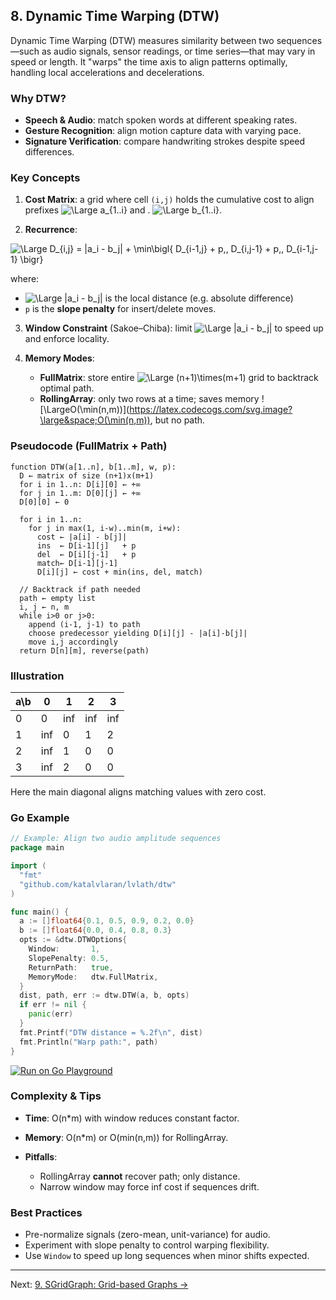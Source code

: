 ## 8. Dynamic Time Warping (DTW)

Dynamic Time Warping (DTW) measures similarity between two sequences—such as audio signals, sensor readings, or time series—that may vary in speed or length. It "warps" the time axis to align patterns optimally, handling local accelerations and decelerations.

### Why DTW?

* **Speech & Audio**: match spoken words at different speaking rates.
* **Gesture Recognition**: align motion capture data with varying pace.
* **Signature Verification**: compare handwriting strokes despite speed differences.

### Key Concepts

1. **Cost Matrix**: a grid where cell `(i,j)` holds the cumulative cost to align prefixes
   ![\Large a_{1..i}](https://latex.codecogs.com/svg.image?\large&space;a_{1..i}) and .
   ![\Large b_{1..i}](https://latex.codecogs.com/svg.image?\large&space;b_{1..i}).

2. **Recurrence**:

![\Large D_{i,j} = |a_i - b_j| + \min\bigl\{ D_{i-1,j} + p,\, D_{i,j-1} + p,\, D_{i-1,j-1} \bigr\}](https://latex.codecogs.com/svg.image?\large&space;D_{i,j}=|a_i-b_j|&plus;\min\{D_{i-1,j}&plus;p\,D_{i,j-1}&plus;p\,D_{i-1,j-1}\} )

where:

* ![\Large |a_i - b_j|](https://latex.codecogs.com/svg.image?\large&space;|a_i-b_j|) is the local distance (e.g. absolute difference)
* `p` is the **slope penalty** for insert/delete moves.

3. **Window Constraint** (Sakoe–Chiba): limit
   ![\Large |a_i - b_j|](https://latex.codecogs.com/svg.image?\large&space;|i-j|\le&space;w) to speed up and enforce locality.

4. **Memory Modes**:
    * **FullMatrix**: store entire
      ![\Large (n+1)\times(m+1)](https://latex.codecogs.com/svg.image?\large&space;(n&plus;1)\times(m&plus;1)) grid to backtrack optimal path.
    * **RollingArray**: only two rows at a time; saves memory
      ![\LargeO(\min(n,m))](https://latex.codecogs.com/svg.image?\large&space;O(\min(n,m)), but no path.

### Pseudocode (FullMatrix + Path)

```pseudo
function DTW(a[1..n], b[1..m], w, p):
  D ← matrix of size (n+1)x(m+1)
  for i in 1..n: D[i][0] ← +∞
  for j in 1..m: D[0][j] ← +∞
  D[0][0] ← 0

  for i in 1..n:
    for j in max(1, i-w)..min(m, i+w):
      cost ← |a[i] - b[j]|
      ins  ← D[i-1][j]   + p
      del  ← D[i][j-1]   + p
      match← D[i-1][j-1]
      D[i][j] ← cost + min(ins, del, match)

  // Backtrack if path needed
  path ← empty list
  i, j ← n, m
  while i>0 or j>0:
    append (i-1, j-1) to path
    choose predecessor yielding D[i][j] - |a[i]-b[j]|
    move i,j accordingly
  return D[n][m], reverse(path)
```

### Illustration

| a\b | 0 | 1   | 2   | 3   |
|-----|---|-----|-----|-----|
| 0   | 0 | inf | inf | inf |
| 1   |inf| 0   | 1   | 2   |
| 2   |inf| 1   | 0   | 0   |
| 3   |inf| 2   | 0   | 0   |

Here the main diagonal aligns matching values with zero cost.

### Go Example

```go
// Example: Align two audio amplitude sequences
package main

import (
  "fmt"
  "github.com/katalvlaran/lvlath/dtw"
)

func main() {
  a := []float64{0.1, 0.5, 0.9, 0.2, 0.0}
  b := []float64{0.0, 0.4, 0.8, 0.3}
  opts := &dtw.DTWOptions{
    Window:       1,
    SlopePenalty: 0.5,
    ReturnPath:   true,
    MemoryMode:   dtw.FullMatrix,
  }
  dist, path, err := dtw.DTW(a, b, opts)
  if err != nil {
    panic(err)
  }
  fmt.Printf("DTW distance = %.2f\n", dist)
  fmt.Println("Warp path:", path)
}
```
[![Run on Go Playground](https://img.shields.io/badge/Go%20Playground-DTW-blue?logo=go)](https://go.dev/play/p/CV0IqXvxLNa)

### Complexity & Tips

* **Time**: O(n*m) with window reduces constant factor.
* **Memory**: O(n*m) or O(min(n,m)) for RollingArray.
* **Pitfalls**:

    * RollingArray **cannot** recover path; only distance.
    * Narrow window may force inf cost if sequences drift.

### Best Practices

* Pre-normalize signals (zero-mean, unit-variance) for audio.
* Experiment with slope penalty to control warping flexibility.
* Use `Window` to speed up long sequences when minor shifts expected.

---

Next: [9. SGridGraph: Grid-based Graphs →](GRID_GRAPH.md)